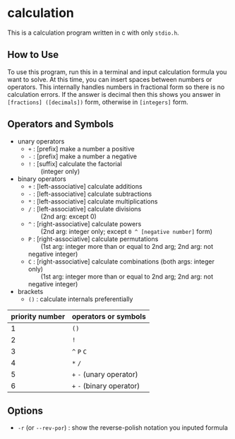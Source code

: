 # calculation
This is a calculation program written in c with only `stdio.h`.

## How to Use
To use this program, run this in a terminal and input calculation formula you want to solve. At this time, you can insert spaces between numbers or operators. This internally handles numbers in fractional form so there is no calculation errors. If the answer is decimal then this shows you answer in `[fractions] ([decimals])` form, otherwise in `[integers]` form.

## Operators and Symbols
- unary operators
  - `+` : [prefix] make a number a positive
  - `-` : [prefix] make a number a negative
  - `!` : [suffix] calculate the factorial  
          &emsp;&emsp;(integer only)
- binary operators
  - `+` : [left-associative] calculate additions
  - `-` : [left-associative] calculate subtractions
  - `*` : [left-associative] calculate multiplications
  - `/` : [left-associative] calculate divisions  
          &emsp;&emsp;(2nd arg: except 0)
  - `^` : [right-associative] calculate powers  
          &emsp;&emsp;(2nd arg: integer only; 
          except `0 ^ [negative number]` form)
  - `P` : [right-associative] calculate permutations  
          &emsp;&emsp;(1st arg: integer more than or equal to 2nd arg; 
          2nd arg: not negative integer)
  - `C` : [right-associative] calculate combinations (both args: integer only)  
          &emsp;&emsp;(1st arg: integer more than or equal to 2nd arg; 
          2nd arg: not negative integer)
- brackets
  - `()` : calculate internals preferentially

|priority number|operators or symbols     |
|---------------|-------------------------|
|1              |`()`                     |
|2              |`!`                      |
|3              |`^` `P` `C`              |
|4              |`*` `/`                  |
|5              |`+` `-` (unary operator) |
|6              |`+` `-` (binary operator)|

## Options
- `-r` (or `--rev-por`) : show the reverse-polish notation you inputed formula
